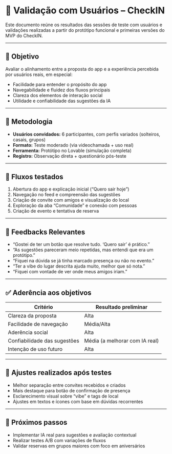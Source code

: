
# 👥 Validação com Usuários – CheckIN

Este documento reúne os resultados das sessões de teste com usuários e validações realizadas a partir do protótipo funcional e primeiras versões do MVP do CheckIN.

---

## 🎯 Objetivo

Avaliar o alinhamento entre a proposta do app e a experiência percebida por usuários reais, em especial:

- Facilidade para entender o propósito do app
- Navegabilidade e fluidez dos fluxos principais
- Clareza dos elementos de interação social
- Utilidade e confiabilidade das sugestões da IA

---

## 🧪 Metodologia

- **Usuários convidados:** 6 participantes, com perfis variados (solteiros, casais, grupos)
- **Formato:** Teste moderado (via videochamada + uso real)
- **Ferramenta:** Protótipo no Lovable (simulação completa)
- **Registro:** Observação direta + questionário pós-teste

---

## 📲 Fluxos testados

1. Abertura do app e explicação inicial (“Quero sair hoje”)
2. Navegação no feed e compreensão das sugestões
3. Criação de convite com amigos e visualização do local
4. Exploração da aba “Comunidade” e conexão com pessoas
5. Criação de evento e tentativa de reserva

---

## 💬 Feedbacks Relevantes

- “Gostei de ter um botão que resolve tudo. ‘Quero sair’ é prático.”
- “As sugestões pareceram meio repetidas, mas entendi que era um protótipo.”
- “Fiquei na dúvida se já tinha marcado presença ou não no evento.”
- “Ter a vibe do lugar descrita ajuda muito, melhor que só nota.”
- “Fiquei com vontade de ver onde meus amigos iriam.”

---

## ✅ Aderência aos objetivos

| Critério                     | Resultado preliminar |
|-----------------------------|----------------------|
| Clareza da proposta         | Alta                 |
| Facilidade de navegação     | Média/Alta           |
| Aderência social            | Alta                 |
| Confiabilidade das sugestões| Média (a melhorar com IA real) |
| Intenção de uso futuro      | Alta                 |

---

## 🔄 Ajustes realizados após testes

- Melhor separação entre convites recebidos e criados
- Mais destaque para botão de confirmação de presença
- Esclarecimento visual sobre “vibe” e tags de local
- Ajustes em textos e ícones com base em dúvidas recorrentes

---

## 📌 Próximos passos

- Implementar IA real para sugestões e avaliação contextual
- Realizar testes A/B com variações de fluxos
- Validar reservas em grupos maiores com foco em aniversários
